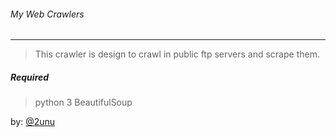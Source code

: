 ###### My Web Crawlers

------------

> This crawler is design to crawl in public ftp servers and scrape them. 

##### Required 
>python 3
>BeautifulSoup

by: [@2unu](https://github.com/avishkakavindu)


